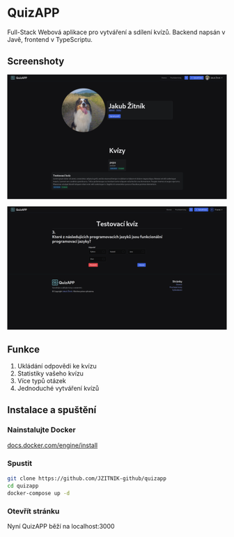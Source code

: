 # QuizAPP

Full-Stack Webová aplikace pro vytváření a sdílení kvízů. Backend napsán v Javě, frontend v TypeScriptu.

## Screenshoty

![Profilová obrazovka](/assets/profilepage.png)

![Hraní kvízu](/assets/play.png)

## Funkce

1. Ukládání odpovědi ke kvízu
2. Statistiky vašeho kvízu
3. Více typů otázek
4. Jednoduché vytváření kvízů

## Instalace a spuštění

### Nainstalujte Docker

[docs.docker.com/engine/install](https://docs.docker.com/engine/install/)

### Spustit

```bash
git clone https://github.com/JZITNIK-github/quizapp
cd quizapp
docker-compose up -d
```

### Otevřít stránku

Nyní QuizAPP běží na localhost:3000
